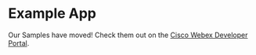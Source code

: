 # Example App

Our Samples have moved! Check them out on the [Cisco Webex Developer Portal](https://developer.webex.com/docs/sdks/browser#samples).
